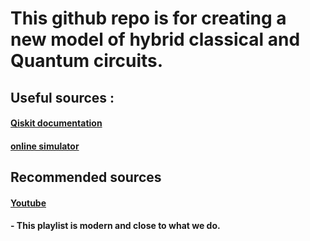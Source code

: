 # This github repo is for creating a new model of hybrid classical and Quantum circuits.
## Useful sources :
#### [Qiskit documentation](https://docs.quantum.ibm.com/)
#### [online simulator](https://quantum.ibm.com/composer/files/new)
## Recommended sources
#### [Youtube](https://youtube.com/playlist?list=PLhI5X1mNN8ghWTnnUjwjMXGosOJSeYTW4&si=6C4gxCqjN1LR7VNf) 
#### - This playlist is modern and close to what we do.
